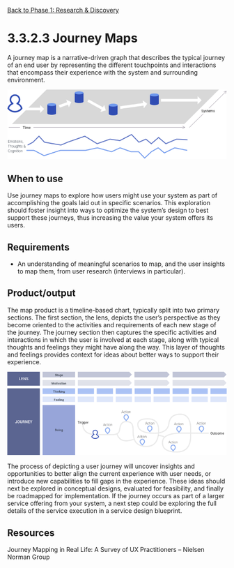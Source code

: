 [Back to Phase 1: Research & Discovery](3-3-research.md)

# 3.3.2.3 Journey Maps

A journey map is a narrative-driven graph that describes the typical journey of an end user by representing the different touchpoints and interactions that encompass their experience with the system and surrounding environment.

![](/_assets/3.3.3.3_journey_maps.png)

## When to use

Use journey maps to explore how users might use your system as part of accomplishing the goals laid out in specific scenarios. This exploration should foster insight into ways to optimize the system’s design to best support these journeys, thus increasing the value your system offers its users.

## Requirements

- An understanding of meaningful scenarios to map, and the user insights to map them, from user research (interviews in particular).

## Product/output

The map product is a timeline-based chart, typically split into two primary sections. The first section, the lens, depicts the user’s perspective as they become oriented to the activities and requirements of each new stage of the journey. The journey section then captures the specific activities and interactions in which the user is involved at each stage, along with typical thoughts and feelings they might have along the way. This layer of thoughts and feelings provides context for ideas about better ways to support their experience.

![3.3.3.3](/_assets/3.3.3.3_product_output.png)

The process of depicting a user journey will uncover insights and opportunities to better align the current experience with user needs, or introduce new capabilities to fill gaps in the experience. These ideas should next be explored in conceptual designs, evaluated for feasibility, and finally be roadmapped for implementation. If the journey occurs as part of a larger service offering from your system, a next step could be exploring the full details of the service execution in a service design blueprint.

## Resources

Journey Mapping in Real Life: A Survey of UX Practitioners – Nielsen Norman Group